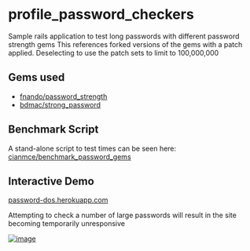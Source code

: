 # profile_password_checkers

Sample rails application to test long passwords with different password strength gems
This references forked versions of the gems with a patch applied. Deselecting to use the patch sets to limit to 100,000,000

## Gems used
 - [fnando/password_strength](https://github.com/fnando/password_strength)
 - [bdmac/strong_password](https://github.com/bdmac/strong_password)

## Benchmark Script
A stand-alone script to test times can be seen here: [cianmce/benchmark_password_gems](https://github.com/cianmce/benchmark_password_gems)

## Interactive Demo
[password-dos.herokuapp.com](https://password-dos.herokuapp.com/)

Attempting to check a number of large passwords will result in the site becoming temporarily unresponsive

[![image](https://user-images.githubusercontent.com/4098222/46259901-34f0a900-c4d7-11e8-9ada-f810f14a15e9.png)](https://password-dos.herokuapp.com/)
